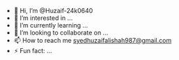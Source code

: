 - 👋 Hi, I’m @Huzaif-24k0640
- 👀 I’m interested in ...
- 🌱 I’m currently learning ...
- 💞️ I’m looking to collaborate on ...
- 📫 How to reach me syedhuzaifalishah987@gmail.com
- ⚡ Fun fact: ...

<!---
Huzaif-24k0640/Huzaif-24k0640 is a ✨ special ✨ repository because its `README.md` (this file) appears on your GitHub profile.
You can click the Preview link to take a look at your changes.
--->
